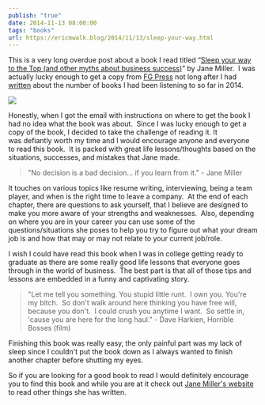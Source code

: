 ```yaml
---
publish: "true"
date: 2014-11-13 08:00:00
tags: "books"
url: https://ericmwalk.blog/2014/11/13/sleep-your-way.html
---
```


This is a very long overdue post about a book I read titled “<a href="https://www.amazon.com/Sleep-Your-Way-Top-business-ebook/dp/B01JPOHNJC/">Sleep your way to the Top (and other myths about business success)</a>” by Jane Miller.  I was actually lucky enough to get a copy from <a href="http://fgpress.com/">FG Press</a> not long after I had <a title="Books, Books, and more Books" href="https://ericmwalk.blog/2014/06/13/books-books-and.html">written</a> about the number of books I had been listening to so far in 2014.

![](https://ericmwalk.blog/uploads/2021/90a39628fe.jpg)

Honestly, when I got the email with instructions on where to get the book I had no idea what the book was about.  Since I was lucky enough to get a copy of the book, I decided to take the challenge of reading it. It was defiantly worth my time and I would encourage anyone and everyone to read this book.  It is packed with great life lessons/thoughts based on the situations, successes, and mistakes that Jane made.

>"No decision is a bad decision... if you learn from it." - Jane Miller

It touches on various topics like resume writing, interviewing, being a team player, and when is the right time to leave a company.  At the end of each chapter, there are questions to ask yourself, that I believe are designed to make you more aware of your strengths and weaknesses.  Also, depending on where you are in your career you can use some of the questions/situations she poses to help you try to figure out what your dream job is and how that may or may not relate to your current job/role.

I wish I could have read this book when I was in college getting ready to graduate as there are some really good life lessons that everyone goes through in the world of business.  The best part is that all of those tips and lessons are embedded in a funny and captivating story.

>"Let me tell you something. You stupid little runt.  I own you. You're my bitch.  So don't walk around here thinking you have free will, because you don't.  I could crush you anytime I want.  So settle in, 'cause you are here for the long haul." - Dave Harkien, Horrible Bosses (film)

Finishing this book was really easy, the only painful part was my lack of sleep since I couldn't put the book down as I always wanted to finish another chapter before shutting my eyes.

So if you are looking for a good book to read I would definitely encourage you to find this book and while you are at it check out <a href="https://janemiller.com//">Jane Miller's website</a> to read other things she has written.